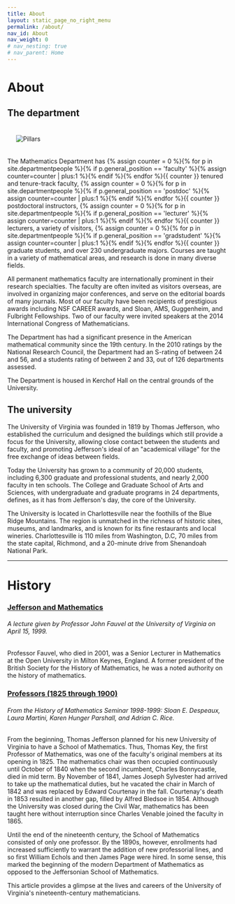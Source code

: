 ```yaml
---
title: About
layout: static_page_no_right_menu
permalink: /about/
nav_id: About
nav_weight: 0
# nav_nesting: true
# nav_parent: Home
---
```




# About

## The department

<img src="{{site.url}}/img/pillars.jpg" class="clear-right" style="max-width:50%; padding:20px" alt="Pillars">

The Mathematics Department has {% assign counter = 0 %}{% for p in site.departmentpeople %}{% if p.general_position == 'faculty' %}{% assign counter=counter | plus:1 %}{% endif %}{% endfor %}{{ counter }} tenured and tenure-track faculty, {% assign counter = 0 %}{% for p in site.departmentpeople %}{% if p.general_position == 'postdoc' %}{% assign counter=counter | plus:1 %}{% endif %}{% endfor %}{{ counter }} postdoctoral instructors, {% assign counter = 0 %}{% for p in site.departmentpeople %}{% if p.general_position == 'lecturer' %}{% assign counter=counter | plus:1 %}{% endif %}{% endfor %}{{ counter }} lecturers, a variety of visitors, {% assign counter = 0 %}{% for p in site.departmentpeople %}{% if p.general_position == 'gradstudent' %}{% assign counter=counter | plus:1 %}{% endif %}{% endfor %}{{ counter }} graduate students, and over 230 undergraduate majors. Courses are taught in a variety of mathematical areas, and research is done in many diverse fields.

All permanent mathematics faculty are internationally prominent in their research specialties. The faculty are often invited as visitors overseas, are involved in organizing major conferences, and serve on the editorial boards of many journals. Most of our faculty have been recipients of prestigious awards including NSF CAREER awards, and Sloan, AMS, Guggenheim, and Fulbright Fellowships. Two of our faculty were invited speakers at the 2014 International Congress of Mathematicians.

The Department has had a significant presence in the American mathematical community since the 19th century. In the 2010 ratings by the National Research Council, the Department had an S-rating of between 24 and 56, and a students rating of between 2 and 33, out of 126 departments assessed.

The Department is housed in Kerchof Hall on the central grounds of the University.

## The university

The University of Virginia was founded in 1819 by Thomas Jefferson, who established the curriculum and designed the buildings which still provide a focus for the University, allowing close contact between the students and faculty, and promoting Jefferson's ideal of an "academical village" for the free exchange of ideas between fields.

Today the University has grown to a community of 20,000 students, including 6,300 graduate and professional students, and nearly 2,000 faculty in ten schools. The College and Graduate School of Arts and Sciences, with undergraduate and graduate programs in 24 departments, defines, as it has from Jefferson's day, the core of the University.

The University is located in Charlottesville near the foothills of the Blue Ridge Mountains. The region is unmatched in the richness of historic sites, museums, and landmarks, and is known for its fine restaurants and local wineries. Charlottesville is 110 miles from Washington, D.C,  70 miles from the state capital, Richmond, and a 20-minute drive from Shenandoah National Park.

---

# History

### [Jefferson and Mathematics](http://pi.math.virginia.edu/Jefferson/jefferson.htm)
###### A lecture given by Professor John Fauvel at the University of Virginia on April 15, 1999.

Professor Fauvel, who died in 2001, was a Senior Lecturer in Mathematics at the Open University in Milton Keynes, England. A former president of the British Society for the History of Mathematics, he was a noted authority on the history of mathematics.


### [Professors (1825 through 1900)](http://pi.math.virginia.edu/History/1800s.htm)
###### From the History of Mathematics Seminar 1998-1999: Sloan E. Despeaux, Laura Martini, Karen Hunger Parshall, and Adrian C. Rice.

From the beginning, Thomas Jefferson planned for his new University of Virginia to have a School of Mathematics. Thus, Thomas Key, the first Professor of Mathematics, was one of the faculty's original members at its opening in 1825. The mathematics chair was then occupied continuously until October of 1840 when the second incumbent, Charles Bonnycastle, died in mid term. By November of 1841, James Joseph Sylvester had arrived to take up the mathematical duties, but he vacated the chair in March of 1842 and was replaced by Edward Courtenay in the fall. Courtenay's death in 1853 resulted in another gap, filled by Alfred Bledsoe in 1854. Although the University was closed during the Civil War, mathematics has been taught here without interruption since Charles Venable joined the faculty in 1865.

Until the end of the nineteenth century, the School of Mathematics consisted of only one professor. By the 1890s, however, enrollments had increased sufficiently to warrant the addition of new professorial lines, and so first William Echols and then James Page were hired. In some sense, this marked the beginning of the modern Department of Mathematics as opposed to the Jeffersonian School of Mathematics.

This article provides a glimpse at the lives and careers of the University of Virginia's nineteenth-century mathematicians.
